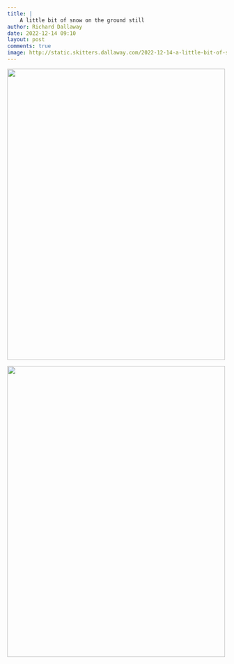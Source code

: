 ```yaml
---
title: |
    A little bit of snow on the ground still
author: Richard Dallaway
date: 2022-12-14 09:10
layout: post
comments: true
image: http://static.skitters.dallaway.com/2022-12-14-a-little-bit-of-snow-on-the-ground-still-fullsize-0.jpeg
---
```


<a href="http://static.skitters.dallaway.com/2022-12-14-a-little-bit-of-snow-on-the-ground-still-fullsize-0.jpeg"><img src="http://static.skitters.dallaway.com/2022-12-14-a-little-bit-of-snow-on-the-ground-still-thumb-0.jpeg" width="500" height="667"></a>

<a href="http://static.skitters.dallaway.com/2022-12-14-a-little-bit-of-snow-on-the-ground-still-fullsize-1.jpeg"><img src="http://static.skitters.dallaway.com/2022-12-14-a-little-bit-of-snow-on-the-ground-still-thumb-1.jpeg" width="500" height="667"></a>



